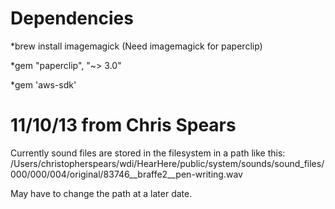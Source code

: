 Dependencies
============


  *brew install imagemagick (Need imagemagick for paperclip)

  *gem "paperclip", "~> 3.0"

  *gem 'aws-sdk'


11/10/13 from Chris Spears
==========================

Currently sound files are stored in the filesystem in a path like this:
/Users/christopherspears/wdi/HearHere/public/system/sounds/sound_files/000/000/004/original/83746__braffe2__pen-writing.wav

May have to change the path at a later date.
